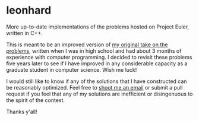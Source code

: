 # leonhard
More up-to-date implementations of the problems hosted on Project Euler, written in C++.

This is meant to be an improved version of [my original take on the problems](https://github.com/chiragbharadwaj/euler), written when I was in high school and had about 3 months of experience with computer programming. I decided to revisit these problems five years later to see if I have improved in any considerable capacity as a graduate student in computer science. Wish me luck!

I would still like to know if any of the solutions that I have constructed can be reasonably optimized. Feel free to [shoot me an email](mailto:chiragb@cs.princeton.edu) or submit a pull request if you feel that any of my solutions are inefficient or disingenuous to the spirit of the contest.

Thanks y'all!
